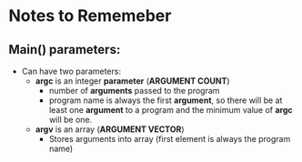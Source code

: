# Notes to Rememeber

## Main\(\) parameters:

* Can have two parameters:
  * **argc** is an integer **parameter** \(**ARGUMENT COUNT**\)
    * number of **arguments** passed to the program
    * program name is always the first **argument**, so there will be at least one **argument** to a program and the minimum value of **argc** will be one.
  * **argv** is an array \(**ARGUMENT VECTOR**\)
    * Stores arguments into array \(first element is always the program name\)


